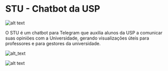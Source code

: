 # STU - Chatbot da USP

![alt text](https://i.imgur.com/LZ2SplQ.png)

O STU é um chatbot para Telegram que auxilia alunos da USP a comunicar suas opiniões com a Universidade, gerando visualizações úteis para professores e para gestores da universidade. 

![alt_text](https://imgur.com/EYHnUtp.gif)

![alt text](https://imgur.com/eksEBec.jpeg)
